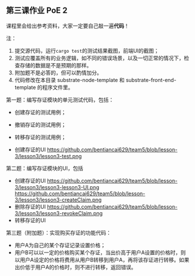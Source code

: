 ## 第三课作业  PoE 2

课程里会给出参考资料，大家一定要自己敲一遍**代码**！

注：

1. 提交源代码，运行`cargo test`的测试结果截图，前端UI的截图；
2. 测试应覆盖所有的业务逻辑，如不同的错误场景，以及一切正常的情况下，检查存储的数据是不是预期的那样。
3. 附加题不是必答的，但可以酌情加分。
4. 代码修改在本目录 substrate-node-template 和 substrate-front-end-template 的程序文件里。

第一题：编写存证模块的单元测试代码，包括：

* 创建存证的测试用例；
* 撤销存证的测试用例；
* 转移存证的测试用例；

* 创建存证的UI
https://github.com/bentiancai629/team5/blob/lesson-3/lesson3/lesson3-test.png

第二题：编写存证模块的UI，包括

* 创建存证的UI
https://github.com/bentiancai629/team5/blob/lesson-3/lesson3/lesson3-lesson3-UI.png
https://github.com/bentiancai629/team5/blob/lesson-3/lesson3/lesson3-createClaim.png
* 删除存证的UI
https://github.com/bentiancai629/team5/blob/lesson-3/lesson3/lesson3-revokeClaim.png
* 转移存证的UI

第三题（附加题）：实现购买存证的功能代码：

* 用户A为自己的某个存证记录设置价格；
* 用户B可以以一定的价格购买某个存证，当出价高于用户A设置的价格时，则以用户A设定的价格将费用从用户B转移到用户A，再将该存证进行转移。如果出价低于用户A的价格时，则不进行转移，返回错误。


